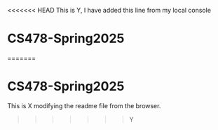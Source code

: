 <<<<<<< HEAD
This is Y, I have added this line from my local console
# CS478-Spring2025
=======
# CS478-Spring2025
This is X modifying the readme file from the browser.
>>>>>>> Y
